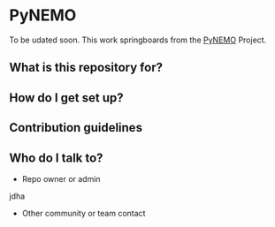 # PyNEMO
 
To be udated soon. This work springboards from the [PyNEMO](http://pynemo.readthedocs.io/en/latest/index.html) Project.

## What is this repository for? ##

## How do I get set up? ##

## Contribution guidelines ##

## Who do I talk to? ##

* Repo owner or admin

jdha

* Other community or team contact
